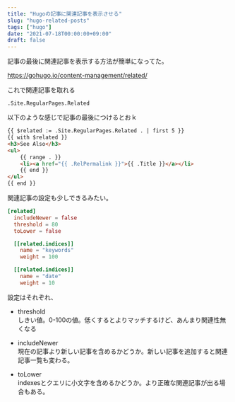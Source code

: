 ```yaml
---
title: "Hugoの記事に関連記事を表示させる"
slug: "hugo-related-posts"
tags: ["hugo"]
date: "2021-07-18T00:00:00+09:00"
draft: false
---
```


記事の最後に関連記事を表示する方法が簡単になってた。

https://gohugo.io/content-management/related/

これで関連記事を取れる

```
.Site.RegularPages.Related
```

以下のような感じで記事の最後につけるとおｋ

```html
{{ $related := .Site.RegularPages.Related . | first 5 }}
{{ with $related }}
<h3>See Also</h3>
<ul>
	{{ range . }}
	<li><a href="{{ .RelPermalink }}">{{ .Title }}</a></li>
	{{ end }}
</ul>
{{ end }}
```

関連記事の設定も少しできるみたい。

```toml
[related]
  includeNewer = false
  threshold = 80
  toLower = false

  [[related.indices]]
    name = "keywords"
    weight = 100

  [[related.indices]]
    name = "date"
    weight = 10
```

設定はそれぞれ、

- threshold  
しきい値。0-100の値。低くするとよりマッチするけど、あんまり関連性無くなる

- includeNewer  
現在の記事より新しい記事を含めるかどうか。新しい記事を追加すると関連記事一覧も変わる。

- toLower  
indexesとクエリに小文字を含めるかどうか。より正確な関連記事が出る場合もある。


